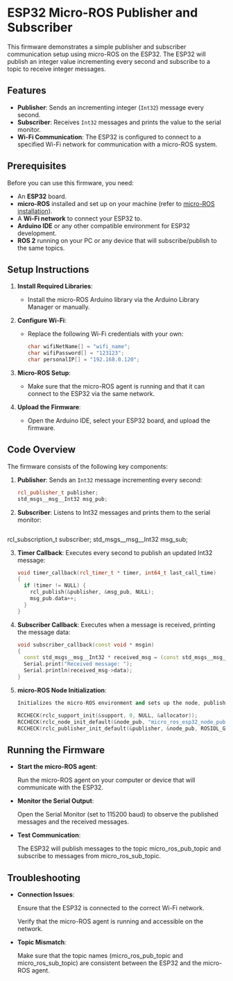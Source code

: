 # ESP32 Micro-ROS Publisher and Subscriber

This firmware demonstrates a simple publisher and subscriber communication setup using micro-ROS on the ESP32. The ESP32 will publish an integer value incrementing every second and subscribe to a topic to receive integer messages.

## Features
- **Publisher**: Sends an incrementing integer (`Int32`) message every second.
- **Subscriber**: Receives `Int32` messages and prints the value to the serial monitor.
- **Wi-Fi Communication**: The ESP32 is configured to connect to a specified Wi-Fi network for communication with a micro-ROS system.

## Prerequisites

Before you can use this firmware, you need:

- An **ESP32** board.
- **micro-ROS** installed and set up on your machine (refer to [micro-ROS installation](https://micro.ros.org/docs/)).
- A **Wi-Fi network** to connect your ESP32 to.
- **Arduino IDE** or any other compatible environment for ESP32 development.
- **ROS 2** running on your PC or any device that will subscribe/publish to the same topics.

## Setup Instructions

1. **Install Required Libraries**:
   - Install the micro-ROS Arduino library via the Arduino Library Manager or manually.
   
2. **Configure Wi-Fi**:
   - Replace the following Wi-Fi credentials with your own:
     ```cpp
     char wifiNetName[] = "wifi_name";
     char wifiPassword[] = "123123";
     char personalIP[] = "192.168.0.120";
     ```

3. **Micro-ROS Setup**:
   - Make sure that the micro-ROS agent is running and that it can connect to the ESP32 via the same network.
   
4. **Upload the Firmware**:
   - Open the Arduino IDE, select your ESP32 board, and upload the firmware.

## Code Overview

The firmware consists of the following key components:

1. **Publisher**: Sends an `Int32` message incrementing every second:
   ```cpp
   rcl_publisher_t publisher;
   std_msgs__msg__Int32 msg_pub;

2. **Subscriber**: Listens to Int32 messages and prints them to the serial monitor:
   ```cpp
  rcl_subscription_t subscriber;
  std_msgs__msg__Int32 msg_sub;

3. **Timer Callback**: Executes every second to publish an updated Int32 message:
    ```cpp
    void timer_callback(rcl_timer_t * timer, int64_t last_call_time)
    {  
      if (timer != NULL) {
        rcl_publish(&publisher, &msg_pub, NULL);
        msg_pub.data++;
      }
    }

4. **Subscriber Callback**: Executes when a message is received, printing the message data:
    ```cpp
    void subscriber_callback(const void * msgin)
    {
      const std_msgs__msg__Int32 * received_msg = (const std_msgs__msg__Int32 *)msgin;
      Serial.print("Received message: ");
      Serial.println(received_msg->data);
    }

5. **micro-ROS Node Initialization**:
    ```cpp
    Initializes the micro-ROS environment and sets up the node, publisher, subscriber, and timer:

    RCCHECK(rclc_support_init(&support, 0, NULL, &allocator));
    RCCHECK(rclc_node_init_default(&node_pub, "micro_ros_esp32_node_pub", "", &support));
    RCCHECK(rclc_publisher_init_default(&publisher, &node_pub, ROSIDL_GET_MSG_TYPE_SUPPORT(std_msgs, msg, Int32), "micro_ros_pub_topic"));

## Running the Firmware

   - **Start the micro-ROS agent**:

        Run the micro-ROS agent on your computer or device that will communicate with the ESP32.

  - **Monitor the Serial Output**:

    Open the Serial Monitor (set to 115200 baud) to observe the published messages and the received messages.

- **Test Communication**:

  The ESP32 will publish messages to the topic micro_ros_pub_topic and subscribe to messages from micro_ros_sub_topic.

## Troubleshooting

 - **Connection Issues**:

      Ensure that the ESP32 is connected to the correct Wi-Fi network.

      Verify that the micro-ROS agent is running and accessible on the network.

    
 - **Topic Mismatch**:

      Make sure that the topic names (micro_ros_pub_topic and micro_ros_sub_topic) are consistent between the ESP32 and the micro-ROS agent.
